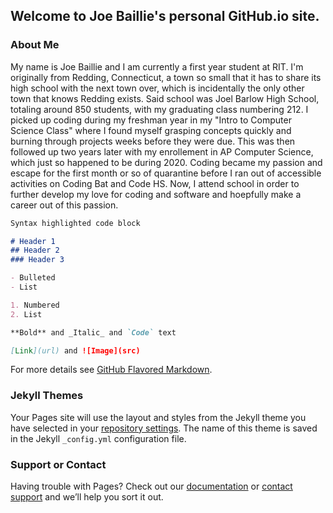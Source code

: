 ## Welcome to Joe Baillie's personal GitHub.io site.

### About Me

My name is Joe Baillie and I am currently a first year student at RIT. I'm originally from Redding, Connecticut, a town so small that it has to share its high school with the next town over, which is incidentally the only other town that knows Redding exists. Said school was Joel Barlow High School, totaling around 850 students, with my graduating class numbering 212. I picked up coding during my freshman year in my "Intro to Computer Science Class" where I found myself grasping concepts quickly and burning through projects weeks before they were due. This was then followed up two years later with my enrollement in AP Computer Science, which just so happened to be during 2020. Coding became my passion and escape for the first month or so of quarantine before I ran out of accessible activities on Coding Bat and Code HS. Now, I attend school in order to further develop my love for coding and software and hoepfully make a career out of this passion.

```markdown
Syntax highlighted code block

# Header 1
## Header 2
### Header 3

- Bulleted
- List

1. Numbered
2. List

**Bold** and _Italic_ and `Code` text

[Link](url) and ![Image](src)
```

For more details see [GitHub Flavored Markdown](https://guides.github.com/features/mastering-markdown/).

### Jekyll Themes

Your Pages site will use the layout and styles from the Jekyll theme you have selected in your [repository settings](https://github.com/joebaillie21/personalsite/settings/pages). The name of this theme is saved in the Jekyll `_config.yml` configuration file.

### Support or Contact

Having trouble with Pages? Check out our [documentation](https://docs.github.com/categories/github-pages-basics/) or [contact support](https://support.github.com/contact) and we’ll help you sort it out.
